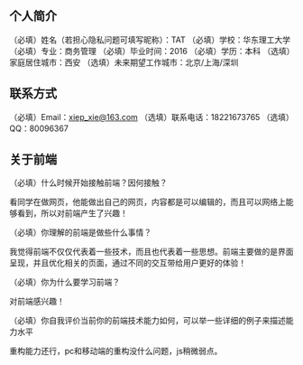 ## 个人简介
 
（必填）姓名（若担心隐私问题可填写昵称）：TAT
（必填）学校：华东理工大学
（必填）专业：商务管理
（必填）毕业时间：2016
（必填）学历：本科
（选填）家庭居住城市：西安
（选填）未来期望工作城市：北京/上海/深圳

## 联系方式

（必填）Email：xiep_xie@163.com
（选填）联系电话：18221673765
（选填）QQ：80096367

## 关于前端

（必填）什么时候开始接触前端？因何接触？

 看同学在做网页，他能做出自己的网页，内容都是可以编辑的，而且可以网络上能够看到，所以对前端产生了兴趣！

（必填）你理解的前端是做些什么事情？

 我觉得前端不仅仅代表着一些技术，而且也代表着一些思想。前端主要做的是界面呈现，并且优化相关的页面，通过不同的交互带给用户更好的体验！

（必填）你为什么要学习前端？

 对前端感兴趣！

（必填）你自我评价当前你的前端技术能力如何，可以举一些详细的例子来描述能力水平

 重构能力还行，pc和移动端的重构没什么问题，js稍微弱点。

